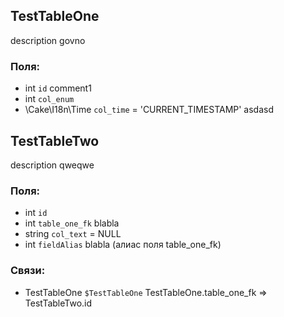 ## TestTableOne
description govno
### Поля:
* int `id` comment1
* int `col_enum`
* \Cake\I18n\Time `col_time` = 'CURRENT_TIMESTAMP' asdasd

## TestTableTwo
description qweqwe
### Поля:
* int `id`
* int `table_one_fk` blabla
* string `col_text` = NULL
* int `fieldAlias` blabla (алиас поля table_one_fk)
### Связи:
* TestTableOne `$TestTableOne` TestTableOne.table_one_fk => TestTableTwo.id

